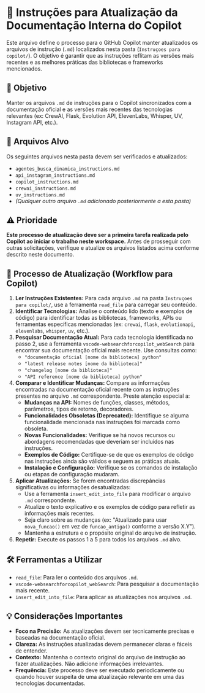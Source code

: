 # 🤖 Instruções para Atualização da Documentação Interna do Copilot

Este arquivo define o processo para o GitHub Copilot manter atualizados os arquivos de instrução (`.md`) localizados nesta pasta (`Instruçoes para copilot/`). O objetivo é garantir que as instruções reflitam as versões mais recentes e as melhores práticas das bibliotecas e frameworks mencionados.

## 🎯 Objetivo

Manter os arquivos `.md` de instruções para o Copilot sincronizados com a documentação oficial e as versões mais recentes das tecnologias relevantes (ex: CrewAI, Flask, Evolution API, ElevenLabs, Whisper, UV, Instagram API, etc.).

## 📂 Arquivos Alvo

Os seguintes arquivos nesta pasta devem ser verificados e atualizados:

*   `agentes_busca_dinamica_instructions.md`
*   `api_instagram_instructions.md`
*   `copilot_instructions.md`
*   `crewai_instructions.md`
*   `uv_instructions.md`
*   *(Qualquer outro arquivo `.md` adicionado posteriormente a esta pasta)*

## ⚠️ Prioridade

**Este processo de atualização deve ser a primeira tarefa realizada pelo Copilot ao iniciar o trabalho neste workspace.** Antes de prosseguir com outras solicitações, verifique e atualize os arquivos listados acima conforme descrito neste documento.

## 🔄 Processo de Atualização (Workflow para Copilot)

1.  **Ler Instruções Existentes:** Para cada arquivo `.md` na pasta `Instruçoes para copilot/`, use a ferramenta `read_file` para carregar seu conteúdo.
2.  **Identificar Tecnologias:** Analise o conteúdo lido (texto e exemplos de código) para identificar todas as bibliotecas, frameworks, APIs ou ferramentas específicas mencionadas (ex: `crewai`, `flask`, `evolutionapi`, `elevenlabs`, `whisper`, `uv`, etc.).
3.  **Pesquisar Documentação Atual:** Para cada tecnologia identificada no passo 2, use a ferramenta `vscode-websearchforcopilot_webSearch` para encontrar sua documentação oficial mais recente. Use consultas como:
    *   `"documentação oficial [nome da biblioteca] python"`
    *   `"latest release notes [nome da biblioteca]"`
    *   `"changelog [nome da biblioteca]"`
    *   `"API reference [nome da biblioteca] python"`
4.  **Comparar e Identificar Mudanças:** Compare as informações encontradas na documentação oficial recente com as instruções presentes no arquivo `.md` correspondente. Preste atenção especial a:
    *   **Mudanças na API:** Nomes de funções, classes, métodos, parâmetros, tipos de retorno, decoradores.
    *   **Funcionalidades Obsoletas (Deprecated):** Identifique se alguma funcionalidade mencionada nas instruções foi marcada como obsoleta.
    *   **Novas Funcionalidades:** Verifique se há novos recursos ou abordagens recomendadas que deveriam ser incluídos nas instruções.
    *   **Exemplos de Código:** Certifique-se de que os exemplos de código nas instruções ainda são válidos e seguem as práticas atuais.
    *   **Instalação e Configuração:** Verifique se os comandos de instalação ou etapas de configuração mudaram.
5.  **Aplicar Atualizações:** Se forem encontradas discrepâncias significativas ou informações desatualizadas:
    *   Use a ferramenta `insert_edit_into_file` para modificar o arquivo `.md` correspondente.
    *   Atualize o texto explicativo e os exemplos de código para refletir as informações mais recentes.
    *   Seja claro sobre as mudanças (ex: "Atualizado para usar `nova_funcao()` em vez de `funcao_antiga()` conforme a versão X.Y").
    *   Mantenha a estrutura e o propósito original do arquivo de instrução.
6.  **Repetir:** Execute os passos 1 a 5 para todos los arquivos `.md` alvo.

## 🛠️ Ferramentas a Utilizar

*   `read_file`: Para ler o conteúdo dos arquivos `.md`.
*   `vscode-websearchforcopilot_webSearch`: Para pesquisar a documentação mais recente.
*   `insert_edit_into_file`: Para aplicar as atualizações nos arquivos `.md`.

## 💡 Considerações Importantes

*   **Foco na Precisão:** As atualizações devem ser tecnicamente precisas e baseadas na documentação oficial.
*   **Clareza:** As instruções atualizadas devem permanecer claras e fáceis de entender.
*   **Contexto:** Mantenha o contexto original do arquivo de instrução ao fazer atualizações. Não adicione informações irrelevantes.
*   **Frequência:** Este processo deve ser executado periodicamente ou quando houver suspeita de uma atualização relevante em uma das tecnologias documentadas.
